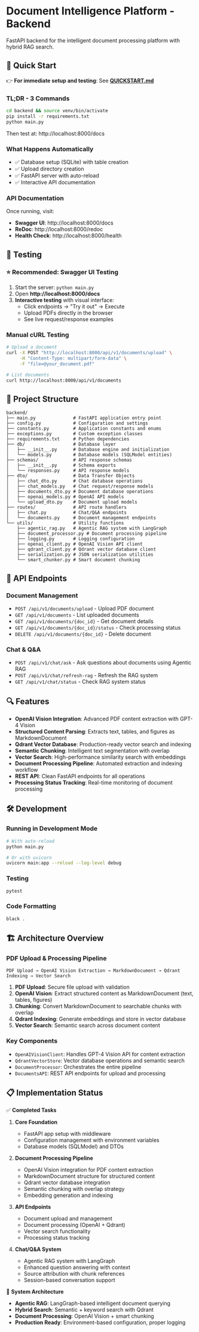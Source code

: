 # Document Intelligence Platform - Backend

FastAPI backend for the intelligent document processing platform with hybrid RAG search.

## 🚀 Quick Start

👉 **For immediate setup and testing**: See **[QUICKSTART.md](QUICKSTART.md)**

### TL;DR - 3 Commands
```bash
cd backend && source venv/bin/activate
pip install -r requirements.txt
python main.py
```

Then test at: http://localhost:8000/docs

### What Happens Automatically
- ✅ Database setup (SQLite) with table creation
- ✅ Upload directory creation  
- ✅ FastAPI server with auto-reload
- ✅ Interactive API documentation

### API Documentation
Once running, visit:
- **Swagger UI**: http://localhost:8000/docs
- **ReDoc**: http://localhost:8000/redoc
- **Health Check**: http://localhost:8000/health

## 🧪 Testing

### ⭐ Recommended: Swagger UI Testing
1. Start the server: `python main.py`
2. Open **http://localhost:8000/docs** 
3. **Interactive testing** with visual interface:
   - Click endpoints → "Try it out" → Execute
   - Upload PDFs directly in the browser
   - See live request/response examples

### Manual cURL Testing
```bash
# Upload a document
curl -X POST "http://localhost:8000/api/v1/documents/upload" \
     -H "Content-Type: multipart/form-data" \
     -F "file=@your_document.pdf"

# List documents
curl http://localhost:8000/api/v1/documents
```

## 📁 Project Structure

```
backend/
├── main.py              # FastAPI application entry point
├── config.py            # Configuration and settings
├── constants.py         # Application constants and enums
├── exceptions.py        # Custom exception classes
├── requirements.txt     # Python dependencies
├── db/                  # Database layer
│   ├── __init__.py      # Database engine and initialization
│   └── models.py        # Database models (SQLModel entities)
├── schemas/             # API response schemas
│   ├── __init__.py      # Schema exports
│   └── responses.py     # API response models
├── dto/                 # Data Transfer Objects
│   ├── chat_dto.py      # Chat database operations
│   ├── chat_models.py   # Chat request/response models
│   ├── documents_dto.py # Document database operations
│   ├── openai_models.py # OpenAI API models
│   └── upload_dto.py    # Document upload models
├── routes/              # API route handlers
│   ├── chat.py          # Chat/Q&A endpoints
│   └── documents.py     # Document management endpoints
└── utils/               # Utility functions
    ├── agentic_rag.py   # Agentic RAG system with LangGraph
    ├── document_processor.py # Document processing pipeline
    ├── logging.py       # Logging configuration
    ├── openai_client.py # OpenAI Vision API client
    ├── qdrant_client.py # Qdrant vector database client
    ├── serialization.py # JSON serialization utilities
    └── smart_chunker.py # Smart document chunking
```

## 🔧 API Endpoints

### Document Management
- `POST /api/v1/documents/upload` - Upload PDF document
- `GET /api/v1/documents` - List uploaded documents  
- `GET /api/v1/documents/{doc_id}` - Get document details
- `GET /api/v1/documents/{doc_id}/status` - Check processing status
- `DELETE /api/v1/documents/{doc_id}` - Delete document

### Chat & Q&A
- `POST /api/v1/chat/ask` - Ask questions about documents using Agentic RAG
- `POST /api/v1/chat/refresh-rag` - Refresh the RAG system
- `GET /api/v1/chat/status` - Check RAG system status

## 🔍 Features

- **OpenAI Vision Integration**: Advanced PDF content extraction with GPT-4 Vision
- **Structured Content Parsing**: Extracts text, tables, and figures as MarkdownDocument
- **Qdrant Vector Database**: Production-ready vector search and indexing
- **Semantic Chunking**: Intelligent text segmentation with overlap
- **Vector Search**: High-performance similarity search with embeddings
- **Document Processing Pipeline**: Automated extraction and indexing workflow
- **REST API**: Clean FastAPI endpoints for all operations
- **Processing Status Tracking**: Real-time monitoring of document processing

## 🛠 Development

### Running in Development Mode
```bash
# With auto-reload
python main.py

# Or with uvicorn
uvicorn main:app --reload --log-level debug
```

### Testing
```bash
pytest
```

### Code Formatting
```bash
black .
```

## 🏗️ **Architecture Overview**

### **PDF Upload & Processing Pipeline**
```
PDF Upload → OpenAI Vision Extraction → MarkdownDocument → Qdrant Indexing → Vector Search
```

1. **PDF Upload**: Secure file upload with validation
2. **OpenAI Vision**: Extract structured content as MarkdownDocument (text, tables, figures)
3. **Chunking**: Convert MarkdownDocument to searchable chunks with overlap
4. **Qdrant Indexing**: Generate embeddings and store in vector database
5. **Vector Search**: Semantic search across document content

### **Key Components**
- `OpenAIVisionClient`: Handles GPT-4 Vision API for content extraction
- `QdrantVectorStore`: Vector database operations and semantic search
- `DocumentProcessor`: Orchestrates the entire pipeline
- `DocumentsAPI`: REST API endpoints for upload and processing

## 📋 Implementation Status

✅ **Completed Tasks**
1. **Core Foundation**
   - FastAPI app setup with middleware
   - Configuration management with environment variables
   - Database models (SQLModel) and DTOs

2. **Document Processing Pipeline**
   - OpenAI Vision integration for PDF content extraction
   - MarkdownDocument structure for structured content
   - Qdrant vector database integration
   - Semantic chunking with overlap strategy
   - Embedding generation and indexing

3. **API Endpoints**
   - Document upload and management
   - Document processing (OpenAI + Qdrant)
   - Vector search functionality
   - Processing status tracking

4. **Chat/Q&A System**
   - Agentic RAG system with LangGraph
   - Enhanced question answering with context
   - Source attribution with chunk references
   - Session-based conversation support

🎯 **System Architecture**
- **Agentic RAG**: LangGraph-based intelligent document querying
- **Hybrid Search**: Semantic + keyword search with Qdrant
- **Document Processing**: OpenAI Vision + smart chunking
- **Production Ready**: Environment-based configuration, proper logging
